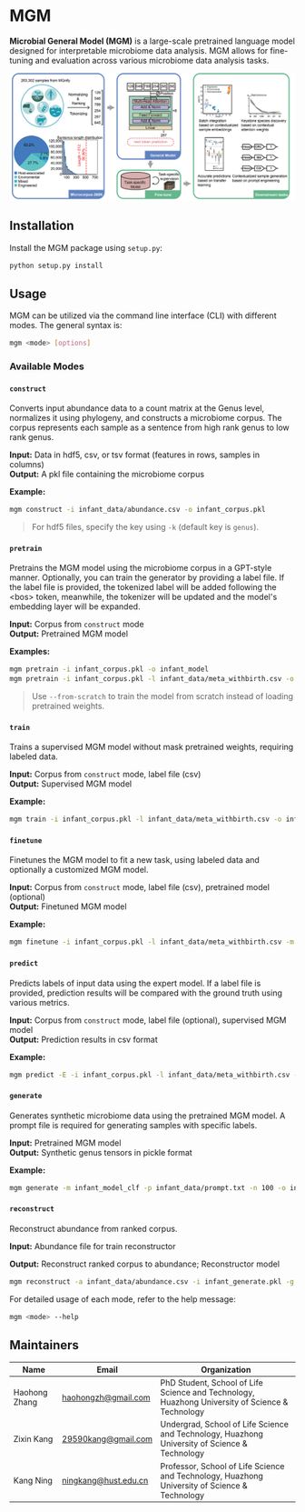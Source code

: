# MGM

**Microbial General Model (MGM)** is a large-scale pretrained language model designed for interpretable microbiome data analysis. MGM allows for fine-tuning and evaluation across various microbiome data analysis tasks.

![MGM Pipeline](pipeline.png)

## Installation

Install the MGM package using `setup.py`:

```bash
python setup.py install
```

## Usage

MGM can be utilized via the command line interface (CLI) with different modes. The general syntax is:

```bash
mgm <mode> [options]
```

### Available Modes

#### `construct`
Converts input abundance data to a count matrix at the Genus level, normalizes it using phylogeny, and constructs a microbiome corpus. The corpus represents each sample as a sentence from high rank genus to low rank genus.

**Input:** Data in hdf5, csv, or tsv format (features in rows, samples in columns)  
**Output:** A pkl file containing the microbiome corpus

**Example:**

```bash
mgm construct -i infant_data/abundance.csv -o infant_corpus.pkl
```

> For hdf5 files, specify the key using `-k` (default key is `genus`).

#### `pretrain`
Pretrains the MGM model using the microbiome corpus in a GPT-style manner. Optionally, you can train the generator by providing a label file. If the label file is provided, the tokenized label will be added following the \<bos> token, meanwhile, the tokenizer will be updated and the model's embedding layer will be expanded.

**Input:** Corpus from `construct` mode  
**Output:** Pretrained MGM model

**Examples:**

```bash
mgm pretrain -i infant_corpus.pkl -o infant_model
mgm pretrain -i infant_corpus.pkl -l infant_data/meta_withbirth.csv -o infant_model_gen --with-label
```

> Use `--from-scratch` to train the model from scratch instead of loading pretrained weights.

#### `train`
Trains a supervised MGM model without mask pretrained weights, requiring labeled data.

**Input:** Corpus from `construct` mode, label file (csv)  
**Output:** Supervised MGM model

**Example:**

```bash
mgm train -i infant_corpus.pkl -l infant_data/meta_withbirth.csv -o infant_model_clf
```

#### `finetune`
Finetunes the MGM model to fit a new task, using labeled data and optionally a customized MGM model.

**Input:** Corpus from `construct` mode, label file (csv), pretrained model (optional)  
**Output:** Finetuned MGM model

**Example:**

```bash
mgm finetune -i infant_corpus.pkl -l infant_data/meta_withbirth.csv -m infant_model -o infant_model_clf_finetune
```

#### `predict`
Predicts labels of input data using the expert model. If a label file is provided, prediction results will be compared with the ground truth using various metrics.

**Input:** Corpus from `construct` mode, label file (optional), supervised MGM model  
**Output:** Prediction results in csv format

**Example:**

```bash
mgm predict -E -i infant_corpus.pkl -l infant_data/meta_withbirth.csv -m infant_model_clf -o infant_prediction.csv
```

#### `generate`
Generates synthetic microbiome data using the pretrained MGM model. A prompt file is required for generating samples with specific labels.

**Input:** Pretrained MGM model  
**Output:** Synthetic genus tensors in pickle format

**Example:**

```bash
mgm generate -m infant_model_clf -p infant_data/prompt.txt -n 100 -o infant_synthetic.pkl
```

#### `reconstruct`
Reconstruct abundance from ranked corpus.
                                        
**Input:**  Abundance file for train reconstructor

**Output:**  Reconstruct ranked corpus to abundance; Reconstructor model

```bash
mgm reconstruct -a infant_data/abundance.csv -i infant_generate.pkl -g infant_model_generate -o reconstructor_file
```

For detailed usage of each mode, refer to the help message:

```bash
mgm <mode> --help
```

## Maintainers
| Name | Email | Organization |
| ---- | ----- | ------------ |
|Haohong Zhang|[haohongzh@gmail.com](mailto:haohongzh@gmail.com)|PhD Student, School of Life Science and Technology, Huazhong University of Science & Technology|
|Zixin Kang| [29590kang@gmail.com](mailto:29590kang@gmail.com)| Undergrad, School of Life Science and Technology, Huazhong University of Science & Technology|
|Kang Ning  | [ningkang@hust.edu.cn](mailto:ningkang@hust.edu.cn)       | Professor, School of Life Science and Technology, Huazhong University of Science & Technology |
